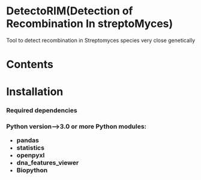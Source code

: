 # DetectoRIM(Detection of Recombination In streptoMyces)
Tool to detect recombination in Streptomyces species very close genetically 

# Contents

# Installation
<h3>Required dependencies<h3/>
Python version-->3.0 or more
Python modules:
   <ul>
     <li>pandas</li>
     <li>statistics</li>
     <li>openpyxl</li>
     <li>dna_features_viewer</li>
     <li>Biopython</li>
     <ul/>
     
     
    
     


